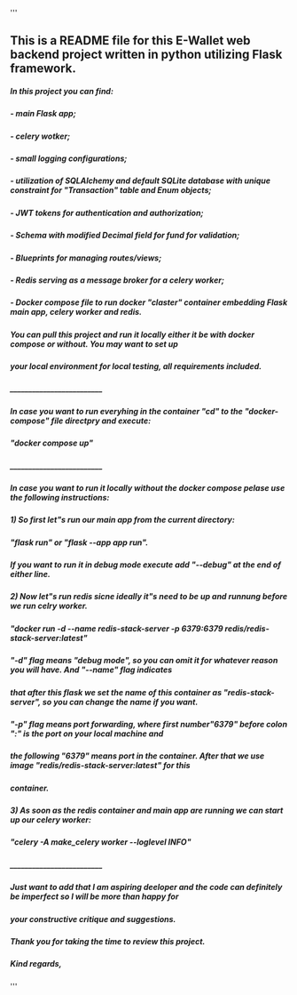 '''
## This is a README file for this E-Wallet web backend project written in python utilizing Flask framework.
##### In this project you can find: 
##### - main Flask app;
##### - celery wotker;
##### - small logging configurations;
##### - utilization of SQLAlchemy and default SQLite database with unique constraint for "Transaction" table and Enum objects;
##### - JWT tokens for authentication and authorization; 
##### - Schema with modified Decimal field for fund for validation;
##### - Blueprints for managing routes/views;
##### - Redis serving as a message broker for a celery worker;
##### - Docker compose file to run docker "claster" container embedding Flask main app, celery worker and redis.
##### You can pull this project and run it locally either it be with docker compose or without. You may want to set up
##### your local environment for local testing, all requirements included.

##### _________________________

##### In case you want to run everyhing in the container "cd" to the "docker-compose" file directpry and execute:
##### "docker compose up"

##### _________________________

##### In case you want to run it locally without the docker compose pelase use the following instructions:
##### 1) So first let"s run our main app from the current directory:
##### "flask run" or "flask --app app run".
##### If you want to run it in debug mode execute add "--debug" at the end of either line.

##### 2) Now let"s run redis sicne ideally it"s need to be up and runnung before we run celry worker.
##### "docker run -d --name redis-stack-server -p 6379:6379 redis/redis-stack-server:latest"
##### "-d" flag means "debug mode", so you can omit it for whatever reason you will have. And "--name" flag indicates
##### that after this flask we set the name of this container as "redis-stack-server", so you can change the name if you want.
##### "-p" flag means port forwarding, where first number"6379" before colon ":" is the port on your local machine and
##### the following "6379" means port in the container. After that we use image "redis/redis-stack-server:latest" for this
##### container.

##### 3) As soon as the redis container and main app are running we can start up our celery worker:
##### "celery -A make_celery worker --loglevel INFO"

##### _________________________

##### Just want to add that I am aspiring deeloper and the code can definitely be imperfect so I will be more than happy for
##### your constructive critique and suggestions.


##### Thank you for taking the time to review this project.

##### Kind regards,
'''

